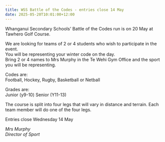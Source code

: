 ```yaml
---
title: WSS Battle of the Codes - entries close 14 May
date: 2025-05-20T10:01:00+12:00
---
```

Whanganui Secondary Schools' Battle of the Codes run is on 20 May at Tawhero Golf Course. 

We are looking for teams of 2 or 4 students who wish to participate in the event.  
You will be representing your winter code on the day.  
Bring 2 or 4 names to Mrs Murphy in the Te Wehi Gym Office and the sport you will be representing.

Codes are:  
Football, Hockey, Rugby, Basketball or Netball

Grades are:  
Junior (y9-10) Senior (Y11-13)

The course is split into four legs that will vary in distance and terrain. Each team member will do one of the four legs.

Entries close Wednesday 14 May

*Mrs Murphy  
Director of Sport*

